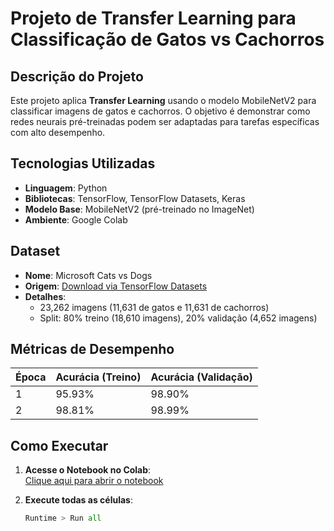 # Projeto de Transfer Learning para Classificação de Gatos vs Cachorros

## Descrição do Projeto
Este projeto aplica **Transfer Learning** usando o modelo MobileNetV2 para classificar imagens de gatos e cachorros. O objetivo é demonstrar como redes neurais pré-treinadas podem ser adaptadas para tarefas específicas com alto desempenho.

## Tecnologias Utilizadas
- **Linguagem**: Python
- **Bibliotecas**: TensorFlow, TensorFlow Datasets, Keras
- **Modelo Base**: MobileNetV2 (pré-treinado no ImageNet)
- **Ambiente**: Google Colab

## Dataset
- **Nome**: Microsoft Cats vs Dogs
- **Origem**: [Download via TensorFlow Datasets](https://www.tensorflow.org/datasets/catalog/cats_vs_dogs)
- **Detalhes**:
  - 23,262 imagens (11,631 de gatos e 11,631 de cachorros)
  - Split: 80% treino (18,610 imagens), 20% validação (4,652 imagens)

## Métricas de Desempenho
| Época | Acurácia (Treino) | Acurácia (Validação) |
|-------|-------------------|-----------------------|
| 1     | 95.93%            | 98.90%                |
| 2     | 98.81%            | 98.99%                |

## Como Executar
1. **Acesse o Notebook no Colab**:  
   [Clique aqui para abrir o notebook]([https://colab.research.google.com/...](https://colab.research.google.com/github/gguedes00/Transfer-Learning/blob/main/desafio_Transfer_Learning.ipynb))

2. **Execute todas as células**:
   ```python
   Runtime > Run all
